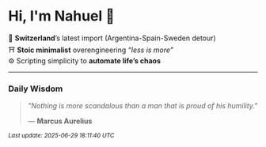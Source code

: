 # Hi, I'm Nahuel :tiger:

📍 **Switzerland**’s latest import (Argentina-Spain-Sweden detour)  
⛩️ **Stoic minimalist** overengineering *“less is more”*  
⚙️ Scripting simplicity to **automate life’s chaos**

---

### Daily Wisdom
> _"Nothing is more scandalous than a man that is proud of his humility."_  
>
> — **Marcus Aurelius**

<sub>*Last update: 2025-06-29 18:11:40 UTC*</sub>

